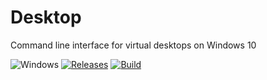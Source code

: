 Desktop
=======

Command line interface for virtual desktops on Windows 10

![Windows](https://img.shields.io/badge/platform-Windows-blue.svg)
[![Releases](https://img.shields.io/github/release/RadAd/Desktop.svg)](https://github.com/RadAd/Desktop/releases/latest)
[![Build](https://img.shields.io/appveyor/ci/RadAd/Desktop.svg)](https://ci.appveyor.com/project/RadAd/Desktop)
